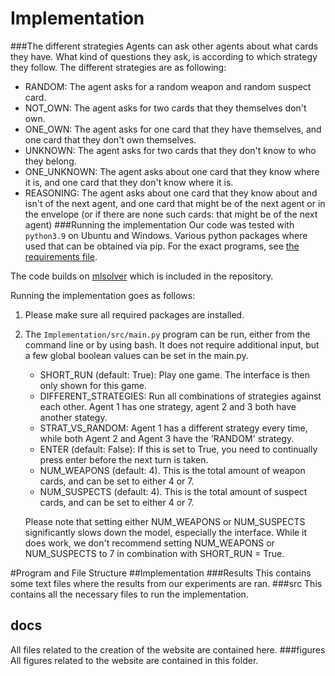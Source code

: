 # Implementation
###The different strategies
Agents can ask other agents about what cards they have. What kind of questions they ask, is according to which strategy they follow.
The different strategies are as following:
* RANDOM: The agent asks for a random weapon and random suspect card.
* NOT_OWN: The agent asks for two cards that they themselves don't own.
* ONE_OWN:  The agent asks for one card that they have themselves, and one card that they don't own themselves.
* UNKNOWN: The agent asks for two cards that they don't know to who they belong.
* ONE_UNKNOWN: The agent asks about one card that they know where it is, and one card that they don't know where it is.
* REASONING: The agent asks about one card that they know about and isn't of the next agent, and one card that might be of the next
            agent or in the envelope (or if there are none such cards: that might be of the next agent)
###Running the implementation
Our code was tested with `python3.9` on Ubuntu and Windows.
Various python packages where used that can be obtained via pip. For the exact programs, see [the requirements file](requirements.txt).

The code builds on [mlsolver](https://github.com/erohkohl/mlsolver) which is included in the repository.

Running the implementation goes as follows:

1. Please make sure all required packages are installed.
2. The `Implementation/src/main.py` program can be run, either from the command line or by using bash.
    It does not require additional input, but a few global boolean values can be set in the main.py.
   * SHORT_RUN (default: True): Play one game. The interface is then only shown for this game.
    * DIFFERENT_STRATEGIES: Run all combinations of strategies against each other. Agent 1 has one strategy, agent 2 and 3 both have another stategy.
    * STRAT_VS_RANDOM: Agent 1 has a different strategy every time, while both Agent 2 and Agent 3 have the 'RANDOM' strategy.
    * ENTER (default: False): If this is set to True, you need to continually press enter before the next turn is taken.
    * NUM_WEAPONS (default: 4). This is the total amount of weapon cards, and can be set to either 4 or 7.
    * NUM_SUSPECTS (default: 4). This is the total amount of suspect cards, and can be set to either 4 or 7.

    Please note that setting either NUM_WEAPONS or NUM_SUSPECTS significantly slows down the model,
especially the interface. While it does work, we don't recommend setting NUM_WEAPONS or NUM_SUSPECTS to 7 in
   combination with SHORT_RUN = True.

#Program and File Structure
##Implementation
###Results
This contains some text files where the results from our experiments are ran.
###src
This contains all the necessary files to run the implementation.
## docs
All files related to the creation of the website are contained here.
###figures
All figures related to the website are contained in this folder.
